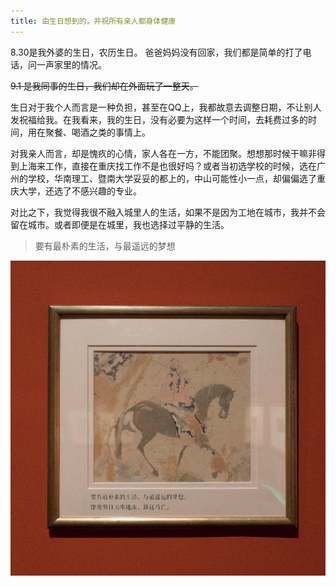 ```yaml
---
title: 由生日想到的，并祝所有亲人都身体健康
---
```


8.30是我外婆的生日，农历生日。
爸爸妈妈没有回家，我们都是简单的打了电话，问一声家里的情况。

~~9.1 是我同事的生日，我们却在外面玩了一整天。~~

生日对于我个人而言是一种负担，甚至在QQ上，我都故意去调整日期，不让别人发祝福给我。在我看来，我的生日，没有必要为这样一个时间，去耗费过多的时间，用在聚餐、喝酒之类的事情上。

对我亲人而言，却是愧疚的心情，家人各在一方，不能团聚。想想那时候干嘛非得到上海来工作，直接在重庆找工作不是也很好吗？<!-- 工程技术，全国水平都差不多，只是看哪里投钱投得多就建得多。 -->或者当初选学校的时候，选在广州的学校，华南理工、暨南大学妥妥的都上的，中山可能性小一点，却偏偏选了重庆大学，还选了不感兴趣的专业。

对比之下，我觉得我很不融入城里人的生活，如果不是因为工地在城市，我并不会留在城市。或者即便是在城里，我也选择过平静的生活。

<blockquote>要有最朴素的生活，与最遥远的梦想</blockquote>

<img src="/images/20180901/plain-life.jpg">

